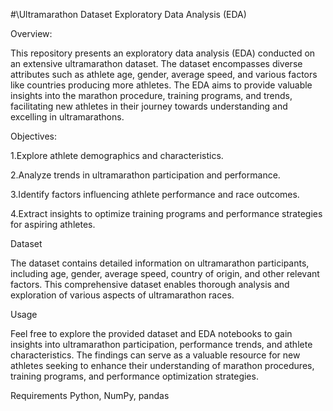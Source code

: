 #\Ultramarathon Dataset Exploratory Data Analysis (EDA)

Overview:

This repository presents an exploratory data analysis (EDA) conducted on an extensive ultramarathon dataset. The dataset encompasses diverse attributes such as athlete age, gender, average speed, and various factors like countries producing more athletes. The EDA aims to provide valuable insights into the marathon procedure, training programs, and trends, facilitating new athletes in their journey towards understanding and excelling in ultramarathons.

Objectives:

1.Explore athlete demographics and characteristics.

2.Analyze trends in ultramarathon participation and performance.

3.Identify factors influencing athlete performance and race outcomes.

4.Extract insights to optimize training programs and performance strategies for aspiring athletes.

Dataset

The dataset contains detailed information on ultramarathon participants, including age, gender, average speed, country of origin, and other relevant factors. This comprehensive dataset enables thorough analysis and exploration of various aspects of ultramarathon races.

Usage

Feel free to explore the provided dataset and EDA notebooks to gain insights into ultramarathon participation, performance trends, and athlete characteristics. The findings can serve as a valuable resource for new athletes seeking to enhance their understanding of marathon procedures, training programs, and performance optimization strategies.

Requirements Python, NumPy, pandas 

